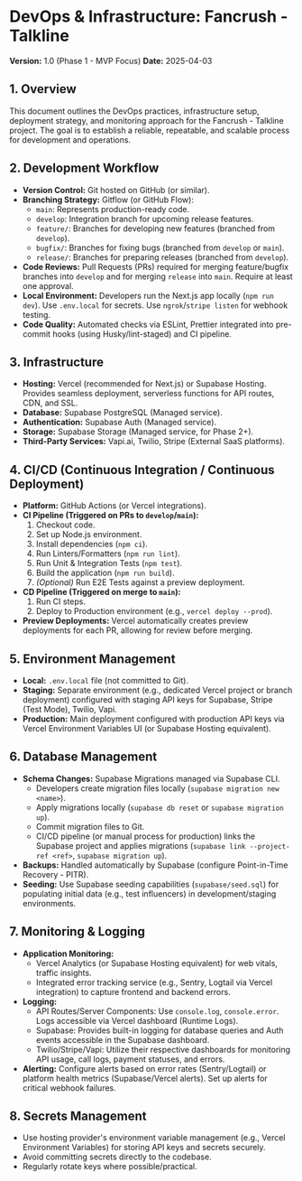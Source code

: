# DevOps & Infrastructure: Fancrush - Talkline

**Version:** 1.0 (Phase 1 - MVP Focus)
**Date:** 2025-04-03

## 1. Overview

This document outlines the DevOps practices, infrastructure setup, deployment strategy, and monitoring approach for the Fancrush - Talkline project. The goal is to establish a reliable, repeatable, and scalable process for development and operations.

## 2. Development Workflow

* **Version Control:** Git hosted on GitHub (or similar).
* **Branching Strategy:** Gitflow (or GitHub Flow):
    * `main`: Represents production-ready code.
    * `develop`: Integration branch for upcoming release features.
    * `feature/`: Branches for developing new features (branched from `develop`).
    * `bugfix/`: Branches for fixing bugs (branched from `develop` or `main`).
    * `release/`: Branches for preparing releases (branched from `develop`).
* **Code Reviews:** Pull Requests (PRs) required for merging feature/bugfix branches into `develop` and for merging `release` into `main`. Require at least one approval.
* **Local Environment:** Developers run the Next.js app locally (`npm run dev`). Use `.env.local` for secrets. Use `ngrok`/`stripe listen` for webhook testing.
* **Code Quality:** Automated checks via ESLint, Prettier integrated into pre-commit hooks (using Husky/lint-staged) and CI pipeline.

## 3. Infrastructure

* **Hosting:** Vercel (recommended for Next.js) or Supabase Hosting. Provides seamless deployment, serverless functions for API routes, CDN, and SSL.
* **Database:** Supabase PostgreSQL (Managed service).
* **Authentication:** Supabase Auth (Managed service).
* **Storage:** Supabase Storage (Managed service, for Phase 2+).
* **Third-Party Services:** Vapi.ai, Twilio, Stripe (External SaaS platforms).

## 4. CI/CD (Continuous Integration / Continuous Deployment)

* **Platform:** GitHub Actions (or Vercel integrations).
* **CI Pipeline (Triggered on PRs to `develop`/`main`):**
    1.  Checkout code.
    2.  Set up Node.js environment.
    3.  Install dependencies (`npm ci`).
    4.  Run Linters/Formatters (`npm run lint`).
    5.  Run Unit & Integration Tests (`npm test`).
    6.  Build the application (`npm run build`).
    7.  *(Optional)* Run E2E Tests against a preview deployment.
* **CD Pipeline (Triggered on merge to `main`):**
    1.  Run CI steps.
    2.  Deploy to Production environment (e.g., `vercel deploy --prod`).
* **Preview Deployments:** Vercel automatically creates preview deployments for each PR, allowing for review before merging.

## 5. Environment Management

* **Local:** `.env.local` file (not committed to Git).
* **Staging:** Separate environment (e.g., dedicated Vercel project or branch deployment) configured with staging API keys for Supabase, Stripe (Test Mode), Twilio, Vapi.
* **Production:** Main deployment configured with production API keys via Vercel Environment Variables UI (or Supabase Hosting equivalent).

## 6. Database Management

* **Schema Changes:** Supabase Migrations managed via Supabase CLI.
    * Developers create migration files locally (`supabase migration new <name>`).
    * Apply migrations locally (`supabase db reset` or `supabase migration up`).
    * Commit migration files to Git.
    * CI/CD pipeline (or manual process for production) links the Supabase project and applies migrations (`supabase link --project-ref <ref>`, `supabase migration up`).
* **Backups:** Handled automatically by Supabase (configure Point-in-Time Recovery - PITR).
* **Seeding:** Use Supabase seeding capabilities (`supabase/seed.sql`) for populating initial data (e.g., test influencers) in development/staging environments.

## 7. Monitoring & Logging

* **Application Monitoring:**
    * Vercel Analytics (or Supabase Hosting equivalent) for web vitals, traffic insights.
    * Integrated error tracking service (e.g., Sentry, Logtail via Vercel integration) to capture frontend and backend errors.
* **Logging:**
    * API Routes/Server Components: Use `console.log`, `console.error`. Logs accessible via Vercel dashboard (Runtime Logs).
    * Supabase: Provides built-in logging for database queries and Auth events accessible in the Supabase dashboard.
    * Twilio/Stripe/Vapi: Utilize their respective dashboards for monitoring API usage, call logs, payment statuses, and errors.
* **Alerting:** Configure alerts based on error rates (Sentry/Logtail) or platform health metrics (Supabase/Vercel alerts). Set up alerts for critical webhook failures.

## 8. Secrets Management

* Use hosting provider's environment variable management (e.g., Vercel Environment Variables) for storing API keys and secrets securely.
* Avoid committing secrets directly to the codebase.
* Regularly rotate keys where possible/practical.
